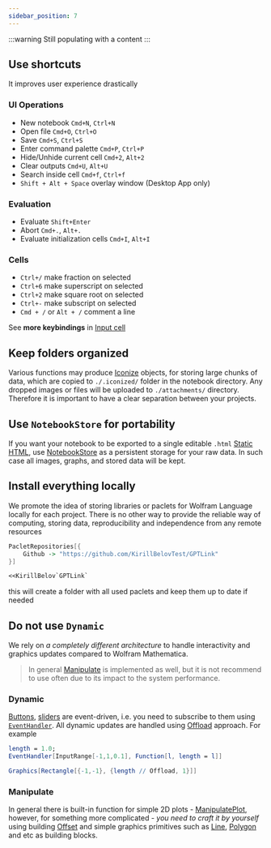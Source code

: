 ```yaml
---
sidebar_position: 7
---
```

:::warning
Still populating with a content
:::


## Use shortcuts
It improves user experience drastically
### UI Operations
- New notebook `Cmd+N`, `Ctrl+N`
- Open file `Cmd+O`, `Ctrl+O`
- Save `Cmd+S`, `Ctrl+S`
- Enter command palette `Cmd+P`, `Ctrl+P` 
- Hide/Unhide current cell `Cmd+2`, `Alt+2`
- Clear outputs `Cmd+U`, `Alt+U`
- Search inside cell `Cmd+f`, `Ctrl+f`
- `Shift + Alt + Space` overlay window (Desktop App only)

### Evaluation
- Evaluate `Shift+Enter`
- Abort `Cmd+.`, `Alt+.`
- Evaluate initialization cells `Cmd+I`, `Alt+I`

### Cells
- `Ctrl+/` make fraction on selected
- `Ctrl+6` make superscript on selected
- `Ctrl+2` make square root on selected
- `Ctrl+-` make subscript on selected
- `Cmd + /` or `Alt + /` comment a line

See __more keybindings__ in [Input cell](frontend/Cell%20types/Input%20cell.md)


## Keep folders organized
Various functions may produce [Iconize](frontend/Reference/Decorations/Iconize.md) objects, for storing large chunks of data, which are copied to `./.iconized/` folder in the notebook directory. Any dropped images or files will be uploaded to `./attachments/` directory. Therefore it is important to have a clear separation between your projects.

## Use `NotebookStore` for portability 
If you want your notebook to be exported to a single editable `.html` [Static HTML](frontend/Exporting/Static%20HTML.md), use [NotebookStore](frontend/Reference/Cells%20and%20Notebook/NotebookStore.md) as a persistent storage for your raw data. In such case all images, graphs, and stored data will be kept.

## Install everything locally
We promote the idea of storing libraries or paclets for Wolfram Language locally for each project. There is no other way to provide the reliable way of computing, storing data, reproducibility and independence from any remote resources

```mathematica title="example of a built-in package manager"
PacletRepositories[{
    Github -> "https://github.com/KirillBelovTest/GPTLink"
}]

<<KirillBelov`GPTLink`
```

this will create a folder with all used paclets and keep them up to date if needed

## Do not use `Dynamic`
We rely on *a completely different architecture* to handle interactivity and graphics updates compared to Wolfram Mathematica. 

> In general [Manipulate](frontend/Reference/Interpreter/Manipulate.md) is implemented as well, but it is not recommend to use often due to its impact to the system performance.

### Dynamic
[Buttons](frontend/Reference/GUI/InputButton.md), [sliders](frontend/Reference/GUI/InputRange.md) are event-driven, i.e. you need to subscribe to them using [`EventHandler`](frontend/Reference/Misc/Events.md#`EventHandler`). All dynamic updates are handled using [Offload](frontend/Reference/Interpreter/Offload.md) approach. For example

```mathematica
length = 1.0;
EventHandler[InputRange[-1,1,0.1], Function[l, length = l]]

Graphics[Rectangle[{-1,-1}, {length // Offload, 1}]]
```

### Manipulate
In general there is built-in function for simple 2D plots - [ManipulatePlot](frontend/Reference/Plotting%20Functions/ManipulatePlot.md), however, for something more complicated - *you need to craft it by yourself* using building [Offset](frontend/Reference/Graphics/Offset.md) and simple graphics primitives such as [Line](frontend/Reference/Graphics3D/Line.md), [Polygon](frontend/Reference/Graphics3D/Polygon.md) and etc as building blocks.



